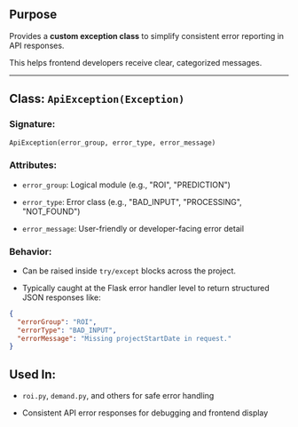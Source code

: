 ## Purpose

Provides a **custom exception class** to simplify consistent error reporting in API responses.

This helps frontend developers receive clear, categorized messages.

---

## Class: `ApiException(Exception)`

### Signature:

```python
ApiException(error_group, error_type, error_message)
```

### Attributes:

- `error_group`: Logical module (e.g., "ROI", "PREDICTION")

- `error_type`: Error class (e.g., "BAD_INPUT", "PROCESSING", "NOT_FOUND")

- `error_message`: User-friendly or developer-facing error detail

### Behavior:

- Can be raised inside `try/except` blocks across the project.

- Typically caught at the Flask error handler level to return structured JSON responses like:


```json
{
  "errorGroup": "ROI",
  "errorType": "BAD_INPUT",
  "errorMessage": "Missing projectStartDate in request."
}
```

## Used In:

- `roi.py`, `demand.py`, and others for safe error handling

- Consistent API error responses for debugging and frontend display
